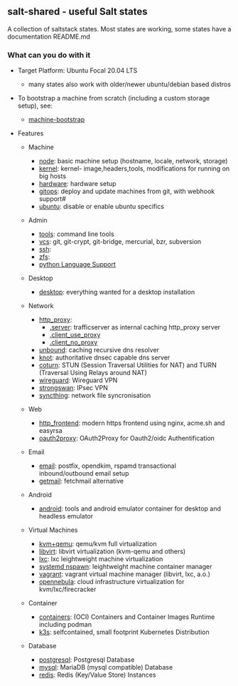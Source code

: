 ## salt-shared - useful Salt states

A collection of saltstack states. Most states are working,
some states have a documentation README.md

### What can you do with it

* Target Platform: Ubuntu Focal 20.04 LTS
    * many states also work with older/newer ubuntu/debian based distros

* To bootstrap a machine from scratch (including a custom storage setup), see:
    * [machine-bootstrap](https://github.com/wuxxin/machine-bootstrap)

* Features
    * Machine
        * [node](node): basic machine setup (hostname, locale, network, storage)
        * [kernel](kernel): kernel- image,headers,tools, modifications for running on big hosts
        * [hardware](hardware): hardware setup
        * [gitops](gitops): deploy and update machines from git, with webhook support#
        * [ubuntu](ubuntu): disable or enable ubuntu specifics

    * Admin
        * [tools](tools): command line tools
        * [vcs](vcs): git, git-crypt, git-bridge, mercurial, bzr, subversion
        * [ssh](ssh):
        * [zfs](zfs):
        * [python Language Support](python)

    * Desktop
        * [desktop](desktop): everything wanted for a desktop installation

    * Network
        * [http_proxy](http_proxy):
            * [.server](http_proxy/server.sls): trafficserver as internal caching http_proxy server
            * [.client_use_proxy](http_proxy/client_use_proxy.sls)
            * [.client_no_proxy](http_proxy/client_no_proxy.sls)
        * [unbound](unbound): caching recursive dns resolver
        * [knot](knot): authoritative dnsec capable dns server
        * [coturn](coturn): STUN (Session Traversal Utilities for NAT) and TURN (Traversal Using Relays
 around NAT)
        * [wireguard](wireguard): Wireguard VPN
        * [strongswan](strongswan): IPsec VPN
        * [syncthing](syncthing): network file syncronisation

    * Web
        * [http_frontend](http_frontend): modern https frontend using nginx, acme.sh and easyrsa
        * [oauth2proxy](oauth2proxy): OAuth2Proxy for Oauth2/oidc Authentification

    * Email
        * [email](email): postfix, opendkim, rspamd transactional inbound/outbound email setup
        * [getmail](getmail): fetchmail alternative

    * Android
        * [android](android): tools and android emulator container for desktop and headless emulator

    * Virtual Machines
        * [kvm+qemu](kernel/kvm): qemu/kvm full virtualization
        * [libvirt](libvirt): libvirt virtualization (kvm-qemu and others)
        * [lxc](kernel/lxc): lxc leightweight machine virtualization
        * [systemd nspawn](nspawn): leightweight machine container manager
        * [vagrant](vagrant): vagrant virtual machine manager (libvirt, lxc, a.o.)
        * [opennebula](opennebula): cloud infrastructure virtualization for kvm/lxc/firecracker

    * Container
        * [containers](containers): (OCI) Containers and Container Images Runtime including podman
        * [k3s](k3s): selfcontained, small footprint Kubernetes Distribution

    * Database
        * [postgresql](postgresql): Postgresql Database
        * [mysql](mysql): MariaDB (mysql compatible) Database
        * [redis](redis): Redis (Key/Value Store) Instances
